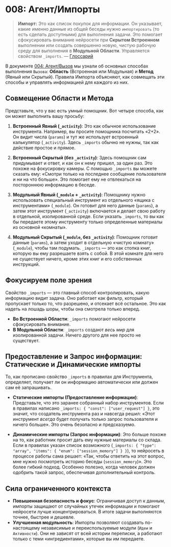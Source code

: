 # 008: Агент/Импорты

> **Импорт:** Это как список покупок для информации. Он указывает, какие именно данные из общей беседы нужно `импортировать` (то есть сделать доступными) для выполнения задачи. Это помогает сфокусировать внимание нейросети при **Скрытом Встроенном** выполнении или создать совершенно новую, чистую рабочую среду для выполнения в **Модульной Области**. Управляется свойством `_imports`. — [Глоссарий](./000_glossary.md)

В документе [004: Агент/Вызов](./004_agent_call.md) мы узнали об основных способах выполнения `Вызова`: **Область** (Встроенная или Модульная) и **Метод** (Явный или Скрытый). Правила Импорта объясняют, как совмещать эти способы и управлять информацией для каждого из них.

## Совмещение Области и Метода

Представьте, что у вас есть умный помощник. Вот четыре способа, как он может выполнить вашу просьбу:

1.  **Встроенный Явный (`_activity`)**: Это как обычное использование инструмента. Например, вы просите помощника посчитать «2+2». Он видит числа (`params`) и тут же использует встроенный калькулятор (`_activity`). Здесь `_imports` обычно не нужны, так как действие простое и прямое.

2.  **Встроенный Скрытый (без `_activity`)**: Здесь помощник сам придумывает и ответ, и как он к нему пришел, за один раз. Это похоже на фокусировку камеры. С помощью `_imports` вы можете сказать ему: «Смотри только на последнее сообщение пользователя и ни на что больше». Это помогает ему не отвлекаться на постороннюю информацию в беседе.

3.  **Модульный Явный (`_module` + `_activity`)**: Помощнику нужно использовать специальный инструмент из отдельного «ящика с инструментами» (`_module`). Он готовит для него данные (`params`), а затем этот инструмент (`_activity`) включается и делает свою работу в отдельной, изолированной среде. Если указать `_imports`, то вы как бы передаете этому инструменту только определенные материалы из основной «комнаты».

4.  **Модульный Скрытый (`_module`, без `_activity`)**: Помощник готовит данные (`params`), а затем уходит в отдельную «чистую комнату» (`_module`), чтобы там подумать. `_imports` — это как стопка книг, которую вы ему разрешаете взять с собой. В этой комнате для него не существует ничего, кроме этих книг и его собственных инструкций.

## Фокусируем поле зрения

Свойство `_imports` — это главный способ контролировать, какую информацию видит задача. Оно работает как фильтр, который пропускает только то, что разрешено, и отсекает всё остальное. Это как надеть на лошадь шоры, чтобы она смотрела только вперед.

*   **Во Встроенной Области**: `_imports` помогают нейросети сфокусировать внимание.
*   **В Модульной Области**: `_imports` создают _весь мир_ для изолированной задачи. Ничего другого для нее просто не существует.

## Предоставление и Запрос информации: Статические и Динамические импорты

То, как прописано свойство `_imports` в правилах для Инструмента, определяет, получает ли он информацию автоматически или должен сам её запрашивать.

*   **Статические импорты (Предоставление информации)**: Представьте, что это заранее собранный набор инструментов. Если в правилах написано `_imports: { "const": ["user_request"] }`, это значит, что создатель инструмента раз и навсегда решил: «Этот инструмент *всегда* будет получать только запрос пользователя и ничего больше». Это очень безопасно и предсказуемо.

*   **Динамические импорты (Запрос информации)**: Это больше похоже на то, как работник просит дать ему нужные материалы со склада. Если в правилах указан список возможного (`_imports: { "type": "array", "items": { "enum": ["session_memory"] } }`), то нейросеть в процессе работы сама решает: «Так, чтобы ответить на этот вопрос, мне нужно посмотреть историю беседы (`session_memory`)». Это более гибкий подход. Особенно полезно, когда человек должен одобрить такой запрос, обеспечивая дополнительный контроль.

## Сила ограниченного контекста

*   **Повышенная безопасность и фокус**: Ограничивая доступ к данным, импорты защищают от случайных утечек информации и помогают нейросети лучше концентрироваться. В итоге задачи выполняются точнее, быстрее и дешевле.
*   **Улучшенная модульность**: Импорты позволяют создавать по-настоящему независимые и переиспользуемые модули (`Идеи` и `Активности`). Они не зависят от всей истории переписки, а работают только с теми «ингредиентами», которые вы им передаете.